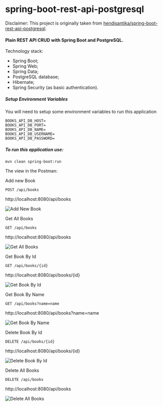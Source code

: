 # spring-boot-rest-api-postgresql

Disclaimer: This project is originally taken from [hendisantika/spring-boot-rest-api-postgresql](https://github.com/hendisantika/spring-boot-rest-api-postgresql).

#### Plain REST API CRUD with Spring Boot and PostgreSQL.

Technology stack:

* Spring Boot;
* Spring Web;
* Spring Data;
* PostgreSQL database;
* Hibernate;
* Spring Security (as basic authentication).

##### Setup Environment Variables

You will need to setup some environment variables to run this application

```
BOOKS_API_DB_HOST=
BOOKS_API_DB_PORT=
BOOKS_API_DB_NAME=
BOOKS_API_DB_USERNAME=
BOOKS_API_DB_PASSWORD=
```

##### To run this application use:

`mvn clean spring-boot:run`

The view in the Postman:

Add new Book

`POST /api/books`

http://localhost:8080/api/books

![Add New Book](img/add.png "Add New Book")

Get All Books

`GET /api/books`

http://localhost:8080/api/books

![Get All Books](img/list.png "Get All Books")

Get Book By Id

`GET /api/books/{id}`

http://localhost:8080/api/books/{id}

![Get Book By Id](img/getId.png "Get Book By Id")

Get Book By Name

`GET /api/books?name=name`

http://localhost:8080/api/books?name=name

![Get Book By Name](img/name.png "Get Book By Name")

Delete Book By Id

`DELETE /api/books/{id}`

http://localhost:8080/api/books/{id}

![Delete Book By Id](img/deleteId.png "Delete Book By Id")

Delete All Books

`DELETE /api/books`

http://localhost:8080/api/books

![Delete All Books](img/deleteAll.png "Delete All Books")